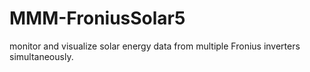 # MMM-FroniusSolar5
monitor and visualize solar energy data from multiple Fronius inverters simultaneously.

